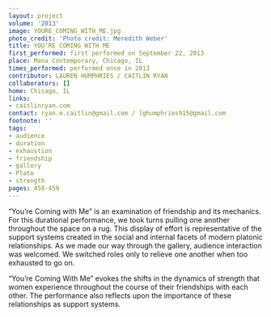 ```yaml
---
layout: project
volume: '2013'
image: YOURE_COMING_WITH_ME.jpg
photo_credit: 'Photo credit: Meredith Weber'
title: YOU’RE COMING WITH ME
first_performed: first performed on September 22, 2013
place: Mana Contemporary, Chicago, IL
times_performed: performed once in 2013
contributor: LAUREN HUMPHRIES / CAITLIN RYAN
collaborators: []
home: Chicago, IL
links:
- caitlinryan.com
contact: ryan.e.caitlin@gmail.com / lghumphries915@gmail.com
footnote: ''
tags:
- audience
- duration
- exhaustion
- friendship
- gallery
- Plato
- strength
pages: 458-459
---
```


“You’re Coming with Me” is an examination of friendship and its mechanics. For this durational performance, we took turns pulling one another throughout the space on a rug. This display of effort is representative of the support systems created in the social and internal facets of modern platonic relationships. As we made our way through the gallery, audience interaction was welcomed. We switched roles only to relieve one another when too exhausted to go on.

“You’re Coming With Me” evokes the shifts in the dynamics of strength that women experience throughout the course of their friendships with each other. The performance also reflects upon the importance of these relationships as support systems.
